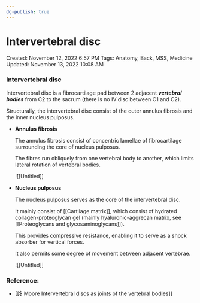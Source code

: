 ```yaml
---
dg-publish: true
---
```


# Intervertebral disc

Created: November 12, 2022 6:57 PM
Tags: Anatomy, Back, MSS, Medicine
Updated: November 13, 2022 10:08 AM

### Intervertebral disc

Intervertebral disc is a fibrocartilage pad between 2 adjacent *****************vertebral bodies***************** from C2 to the sacrum (there is no IV disc between C1 and C2).

Structurally, the intervertebral disc consist of the outer annulus fibrosis and the inner nucleus pulposus.

- ******************************Annulus fibrosis******************************
    
    The annulus fibrosis consist of concentric lamellae of fibrocartilage surrounding the core of nucleus pulposus.
    
    The fibres run obliquely from one vertebral body to another, which limits lateral rotation of vertebral bodies.
    
    ![[Untitled]]
    
- ********************************Nucleus pulposus********************************
    
    The nucleus pulposus serves as the core of the intervertebral disc.
    
    It mainly consist of [[Cartilage matrix]], which consist of hydrated collagen-proteoglycan gel (mainly hyaluronic-aggrecan matrix, see [[Proteoglycans and glycosaminoglycans]]).
    
    This provides compressive resistance, enabling it to serve as a shock absorber for vertical forces.
    
    It also permits some degree of movement between adjacent vertebrae.
    
    ![[Untitled]]
    

### Reference:

- [[$ Moore  Intervertebral discs as joints of the vertebral bodies]]